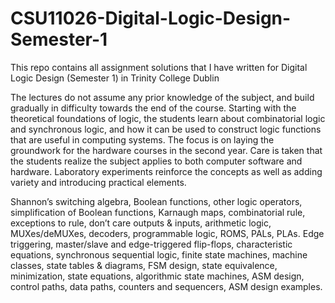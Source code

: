 # CSU11026-Digital-Logic-Design-Semester-1
This repo contains all assignment solutions that I have written for Digital Logic Design (Semester 1) in Trinity College Dublin


The lectures do not assume any prior knowledge of the subject, and build gradually in difficulty towards the end of the course. Starting with the theoretical foundations of logic, the students learn about combinatorial logic and synchronous logic, and how it can be used to construct logic functions that are useful in computing systems. The focus is on laying the groundwork for the hardware courses in the second year. Care is taken that the students realize the subject applies to both computer software and hardware. Laboratory experiments reinforce the concepts as well as adding variety and introducing practical elements.

Shannon’s switching algebra, Boolean functions, other logic operators, simplification of Boolean functions, Karnaugh maps, combinatorial rule, exceptions to rule, don’t care outputs & inputs, arithmetic logic, MUXes/deMUXes, decoders, programmable
logic, ROMS, PALs, PLAs. Edge triggering, master/slave and edge-triggered flip-flops, characteristic equations, synchronous sequential logic, finite state machines, machine classes, state tables & diagrams, FSM design, state equivalence, minimization, state equations, algorithmic state machines, ASM design, control paths, data paths, counters and sequencers, ASM design examples.
